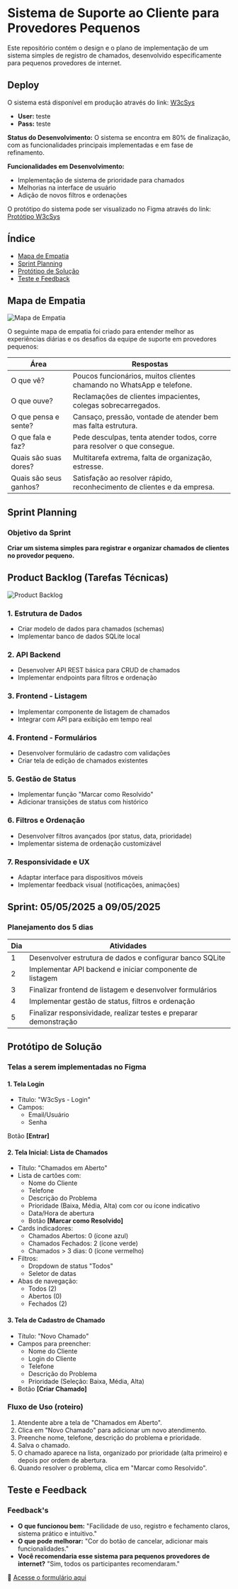 # Sistema de Suporte ao Cliente para Provedores Pequenos

Este repositório contém o design e o plano de implementação de um sistema simples de registro de chamados, desenvolvido especificamente para pequenos provedores de internet.

## Deploy
O sistema está disponível em produção através do link: [W3cSys](https://w3csys.vercel.app/)
  * **User:** teste
  * **Pass:** teste

**Status do Desenvolvimento:** O sistema se encontra em 80% de finalização, com as funcionalidades principais implementadas e em fase de refinamento.

**Funcionalidades em Desenvolvimento:**
* Implementação de sistema de prioridade para chamados
* Melhorias na interface de usuário
* Adição de novos filtros e ordenações

O protótipo do sistema pode ser visualizado no Figma através do link: [Protótipo W3cSys](https://www.figma.com/proto/o0YqgfbkEOYWBuUCRCIjyT/Untitled?node-id=0-1&p=f&t=uPpwgYwCoM9GM1oK-0&scaling=contain&content-scaling=fixed&page-id=0%3A1)

## Índice
- [Mapa de Empatia](#mapa-de-empatia)
- [Sprint Planning](#sprint-planning)
- [Protótipo de Solução](#protótipo-de-solução)
- [Teste e Feedback](#teste-e-feedback)

## Mapa de Empatia

![Mapa de Empatia](Mapa%20de%20Empatia.png)

O seguinte mapa de empatia foi criado para entender melhor as experiências diárias e os desafios da equipe de suporte em provedores pequenos:

| Área | Respostas |
|------|-----------|
| O que vê? | Poucos funcionários, muitos clientes chamando no WhatsApp e telefone. |
| O que ouve? | Reclamações de clientes impacientes, colegas sobrecarregados. |
| O que pensa e sente? | Cansaço, pressão, vontade de atender bem mas falta estrutura. |
| O que fala e faz? | Pede desculpas, tenta atender todos, corre para resolver o que consegue. |
| Quais são suas dores? | Multitarefa extrema, falta de organização, estresse. |
| Quais são seus ganhos? | Satisfação ao resolver rápido, reconhecimento de clientes e da empresa. |

## Sprint Planning

### Objetivo da Sprint
**Criar um sistema simples para registrar e organizar chamados de clientes no provedor pequeno.**


## Product Backlog (Tarefas Técnicas)

![Product Backlog](Product%20Backlog.png)

### 1. Estrutura de Dados
- Criar modelo de dados para chamados (schemas)
- Implementar banco de dados SQLite local

### 2. API Backend
- Desenvolver API REST básica para CRUD de chamados
- Implementar endpoints para filtros e ordenação

### 3. Frontend - Listagem
- Implementar componente de listagem de chamados
- Integrar com API para exibição em tempo real

### 4. Frontend - Formulários
- Desenvolver formulário de cadastro com validações
- Criar tela de edição de chamados existentes

### 5. Gestão de Status
- Implementar função "Marcar como Resolvido" 
- Adicionar transições de status com histórico

### 6. Filtros e Ordenação
- Desenvolver filtros avançados (por status, data, prioridade)
- Implementar sistema de ordenação customizável

### 7. Responsividade e UX
- Adaptar interface para dispositivos móveis
- Implementar feedback visual (notificações, animações)

## Sprint: **05/05/2025 a 09/05/2025**

### Planejamento dos 5 dias

| Dia | Atividades |
|-----|------------|
| 1 | Desenvolver estrutura de dados e configurar banco SQLite |
| 2 | Implementar API backend e iniciar componente de listagem |
| 3 | Finalizar frontend de listagem e desenvolver formulários |
| 4 | Implementar gestão de status, filtros e ordenação |
| 5 | Finalizar responsividade, realizar testes e preparar demonstração 
## Protótipo de Solução

### Telas a serem implementadas no Figma

#### 1. Tela Login
* Título: "W3cSys - Login"
* Campos:
   * Email/Usuário
   * Senha

Botão **[Entrar]**

#### 2. Tela Inicial: Lista de Chamados
* Título: "Chamados em Aberto"
* Lista de cartões com:
   * Nome do Cliente
   * Telefone
   * Descrição do Problema
   * Prioridade (Baixa, Média, Alta) com cor ou ícone indicativo
   * Data/Hora de abertura
   * Botão **[Marcar como Resolvido]**
* Cards indicadores:
  * Chamados Abertos: 0 (ícone azul)
  * Chamados Fechados: 2 (ícone verde)
  * Chamados > 3 dias: 0 (ícone vermelho)
* Filtros:
  * Dropdown de status "Todos"
  * Seletor de datas
* Abas de navegação:
  * Todos (2)
  * Abertos (0)
  * Fechados (2)

#### 3. Tela de Cadastro de Chamado
* Título: "Novo Chamado"
* Campos para preencher:
   * Nome do Cliente
   * Login do Cliente
   * Telefone
   * Descrição do Problema
   * Prioridade (Seleção: Baixa, Média, Alta)
* Botão **[Criar Chamado]**

### Fluxo de Uso (roteiro)
1. Atendente abre a tela de "Chamados em Aberto".
2. Clica em "Novo Chamado" para adicionar um novo atendimento.
3. Preenche nome, telefone, descrição do problema e prioridade.
4. Salva o chamado.
5. O chamado aparece na lista, organizado por prioridade (alta primeiro) e depois por ordem de abertura.
6. Quando resolver o problema, clica em "Marcar como Resolvido".

## Teste e Feedback

### Feedback's
* **O que funcionou bem:** "Facilidade de uso, registro e fechamento claros, sistema prático e intuitivo."
* **O que pode melhorar:** "Cor do botão de cancelar, adicionar mais funcionalidades."
* **Você recomendaria esse sistema para pequenos provedores de internet?** "Sim, todos os participantes recomendaram."



🔗 [Acesse o formulário aqui](https://forms.gle/q3xdSZkwqHbvvmfh6)
